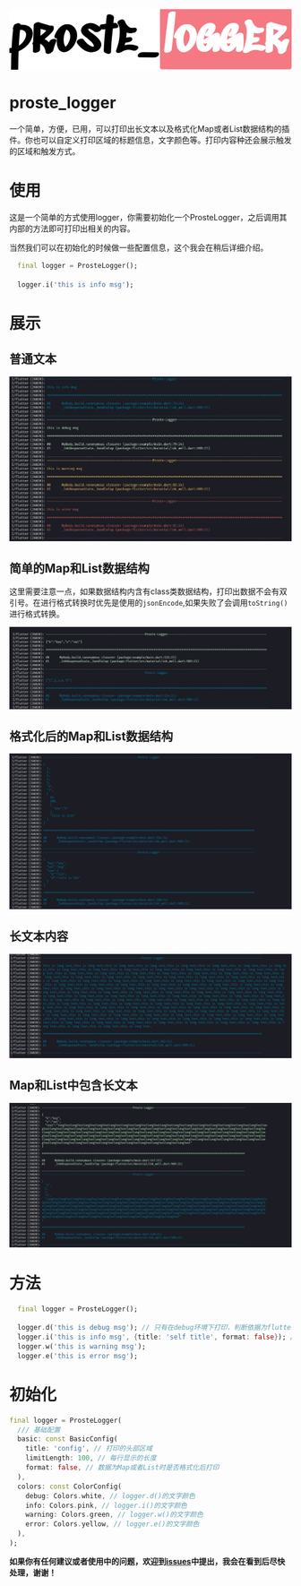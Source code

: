 <img src="https://raw.githubusercontent.com/xyhxx/program_preview/master/logo/logger.png" />

# proste_logger

一个简单，方便，已用，可以打印出长文本以及格式化Map或者List数据结构的插件。你也可以自定义打印区域的标题信息，文字颜色等。打印内容种还会展示触发的区域和触发方式。

# 使用
这是一个简单的方式使用logger，你需要初始化一个ProsteLogger，之后调用其内部的方法即可打印出相关的内容。

当然我们可以在初始化的时候做一些配置信息，这个我会在稍后详细介绍。

``` dart
  final logger = ProsteLogger();

  logger.i('this is info msg');

```

# 展示

## 普通文本
<img src="https://raw.githubusercontent.com/xyhxx/program_preview/master/logger/simple.png" />

## 简单的Map和List数据结构

这里需要注意一点，如果数据结构内含有class类数据结构，打印出数据不会有双引号。在进行格式转换时优先是使用的`jsonEncode`,如果失败了会调用`toString()`进行格式转换。

<img src="https://raw.githubusercontent.com/xyhxx/program_preview/master/logger/map-and-list.png" />

## 格式化后的Map和List数据结构
<img src="https://raw.githubusercontent.com/xyhxx/program_preview/master/logger/format.png" />

## 长文本内容
<img src="https://raw.githubusercontent.com/xyhxx/program_preview/master/logger/long-text.png" />

## Map和List中包含长文本
<img src="https://raw.githubusercontent.com/xyhxx/program_preview/master/logger/long-map-list.png" />

# 方法

``` dart
  final logger = ProsteLogger();

  logger.d('this is debug msg'); // 只有在debug环境下打印，判断依据为flutter内置的常量kDebugMode
  logger.i('this is info msg', {title: 'self title', format: false}); // 打印方法也可以定义自己的头信息或者是否格式化数据
  logger.w('this is warning msg');
  logger.e('this is error msg');

```

# 初始化

``` dart
final logger = ProsteLogger(
  /// 基础配置
  basic: const BasicConfig(
    title: 'config', // 打印的头部区域
    limitLength: 100, // 每行显示的长度
    format: false, // 数据为Map或者List时是否格式化后打印
  ),
  colors: const ColorConfig(
    debug: Colors.white, // logger.d()的文字颜色
    info: Colors.pink, // logger.i()的文字颜色
    warning: Colors.green, // logger.w()的文字颜色
    error: Colors.yellow, // logger.e()的文字颜色
  ),
);
```

__如果你有任何建议或者使用中的问题，欢迎到<a href="https://github.com/xyhxx/proste_logger/issues">issues</a>中提出，我会在看到后尽快处理，谢谢！__
